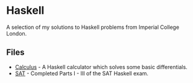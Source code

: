 # Haskell
A selection of my solutions to Haskell problems from Imperial College London.

## Files
* [Calculus](https://github.com/matthewgiles/Haskell/blob/master/Calculus.hs) - A Haskell calculator which solves some basic differentials.
* [SAT](https://github.com/matthewgiles/Haskell/blob/master/SAT.hs) - Completed Parts I - III of the SAT Haskell exam.
